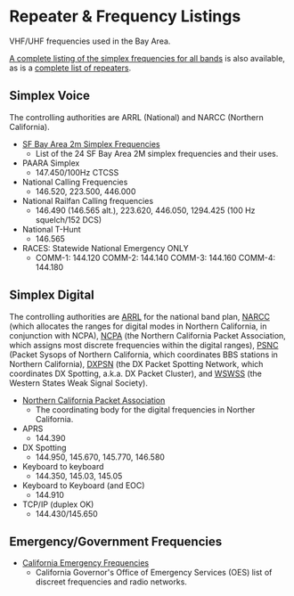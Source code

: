 # Repeater & Frequency Listings

VHF/UHF frequencies used in the Bay Area.

[A complete listing of the simplex frequencies for all bands](/pages/res-simplex.html) is also available, as is a [complete list of repeaters](https://www.narcconline.org/narcc/repeater_list_menu.cfm).

## Simplex Voice

The controlling authorities are ARRL (National) and NARCC (Northern California).

* [SF Bay Area 2m Simplex Frequencies](/pages/res-2mfreq.html)
    * List of the 24 SF Bay Area 2M simplex frequencies and their uses.
* PAARA Simplex
    * 147.450/100Hz CTCSS
* National Calling Frequencies
    * 146.520, 223.500, 446.000
* National Railfan Calling frequencies
    * 146.490 (146.565 alt.), 223.620, 446.050, 1294.425 (100 Hz squelch/152 DCS)
* National T-Hunt
    * 146.565
* RACES: Statewide National Emergency ONLY
    * COMM-1: 144.120 COMM-2: 144.140 COMM-3: 144.160 COMM-4: 144.180

## Simplex Digital

The controlling authorities are [ARRL](http://www.arrl.org/FandES/field/regulations/bandplan.html) for the national band plan, [NARCC](http://www.narcc.org/) (which allocates the ranges for digital modes in Northern California, in conjunction with NCPA), [NCPA](https://ncpa.n0ary.org/bandplan/digital_db.php) (the Northern California Packet Association, which assigns most discrete frequencies within the digital ranges), [PSNC](https://ncpa.n0ary.org/group/bbs/coordination.php) (Packet Sysops of Northern California, which coordinates BBS stations in Northern California), [DXPSN](https://ncpa.n0ary.org/group/dxpsn/index.php) (the DX Packet Spotting Network, which coordinates DX Spotting, a.k.a. DX Packet Cluster), and [WSWSS](https://www.facebook.com/groups/135167899830335/) (the Western States Weak Signal Society).

* [Northern California Packet Association](https://ncpa.n0ary.org)
    * The coordinating body for the digital frequencies in Norther California.
* APRS
    * 144.390
* DX Spotting
    * 144.950, 145.670, 145.770, 146.580
* Keyboard to keyboard
    * 144.350, 145.03, 145.05
* Keyboard to Keyboard (and EOC)
    * 144.910
* TCP/IP (duplex OK)
    * 144.430/145.650

## Emergency/Government Frequencies

* [California Emergency Frequencies](https://www.radioreference.com/db/aid/1009)
    * California Governor's Office of Emergency Services (OES) list of discreet frequencies and radio networks.
